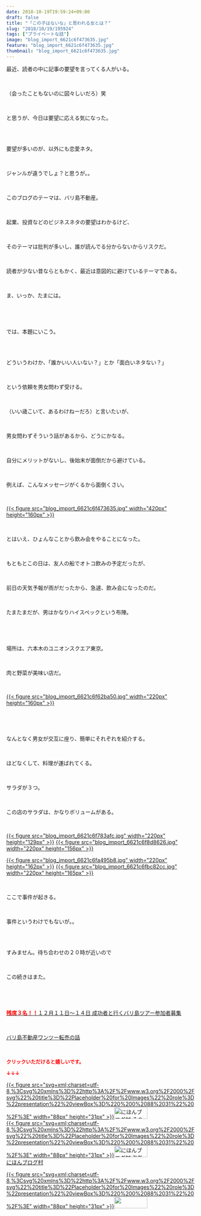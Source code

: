 ```yaml
---
date: 2018-10-19T19:59:24+09:00
draft: false
title: "「この子はないな」と思われる女とは？"
slug: "2018/10/19/195924"
tags: ["プライベートな話"]
image: "blog_import_6621c6f473635.jpg"
feature: "blog_import_6621c6f473635.jpg"
thumbnail: "blog_import_6621c6f473635.jpg"
---
```

<p>最近、読者の中に記事の要望を言ってくる人がいる。</p><p> </p><p>（会ったこともないのに図々しいだろ）笑</p><p> </p><p>と思うが、今日は要望に応える気になった。</p><p> </p><p><br/>要望が多いのが、以外にも恋愛ネタ。</p><p> </p><p>ジャンルが違うでしょ？と思うが。。</p><p> </p><p>このブログのテーマは、バリ島不動産。</p><p> </p><p>起業、投資などのビジネスネタの要望はわかるけど、</p><p> </p><p>そのテーマは批判が多いし、誰が読んでる分からないからリスクだ。</p><p> </p><p>読者が少ない昔ならともかく、最近は意図的に避けているテーマである。</p><p> </p><p>ま、いっか、たまには。</p><p> </p><p> </p><p>では、本題にいこう。</p><p> </p><p><br/>どういうわけか、「誰かいい人いない？」とか「面白いネタない？」</p><p> </p><p>という依頼を男女問わず受ける。</p><p> </p><p>（いい歳こいて、あるわけねーだろ）と言いたいが、</p><p> </p><p>男女問わずそういう話があるから、どうにかなる。</p><p> </p><p>自分にメリットがないし、後始末が面倒だから避けている。</p><p> </p><p>例えば、こんなメッセージがくるから面倒くさい。</p><p> </p><p><a href="blog_import_6621c6f473635.jpg">{{< figure src="blog_import_6621c6f473635.jpg" width="420px" height="160px" >}}</a></p><p> </p><p>とはいえ、ひょんなことから飲み会をやることになった。</p><p> </p><p>もともとこの日は、友人の船でオトコ飲みの予定だったが、</p><p> </p><p>前日の天気予報が雨がだったから、急遽、飲み会になったのだ。</p><p> </p><p>たまたまだが、男はかなりハイスペックという布陣。</p><p> </p><p> </p><p>場所は、六本木のユニオンスクエア東京。</p><p> </p><p>肉と野菜が美味い店だ。</p><p> </p><p><a href="blog_import_6621c6f62ba50.jpg">{{< figure src="blog_import_6621c6f62ba50.jpg" width="220px" height="160px" >}}</a></p><p> </p><p> </p><p>なんとなく男女が交互に座り、簡単にそれぞれを紹介する。</p><p> </p><p>ほどなくして、料理が運ばれてくる。</p><p> </p><p>サラダが３つ。</p><p> </p><p>この店のサラダは、かなりボリュームがある。</p><p> </p><p><a href="blog_import_6621c6f783afc.jpg">{{< figure src="blog_import_6621c6f783afc.jpg" width="220px" height="129px" >}}</a> <a href="blog_import_6621c6f8d8626.jpg">{{< figure src="blog_import_6621c6f8d8626.jpg" width="220px" height="156px" >}}</a></p><p><a href="blog_import_6621c6fa495b8.jpg">{{< figure src="blog_import_6621c6fa495b8.jpg" width="220px" height="162px" >}}</a> <a href="blog_import_6621c6fbc82cc.jpg">{{< figure src="blog_import_6621c6fbc82cc.jpg" width="220px" height="165px" >}}</a></p><p> </p><p>ここで事件が起きる。</p><p> </p><p>事件というわけでもないが。。</p><p> </p><p><br/>すみません。待ち合わせの２０時が近いので</p><p> </p><p>この続きはまた。</p><p> </p><p> </p><p><a href="https://ameblo.jp/baliclub/entry-12410059910.html" target="_blank"><span style="font-weight: bold;"><span style="color: rgb(255, 0, 0);">残席３名！！</span></span>１２月１１日～１４日 成功者と行くバリ島ツアー参加者募集</a></p><p> </p><p><a href="https://ameblo.jp/baliclub/entry-12408727031.html" target="_blank">バリ島不動産ワンツー転売の話</a></p><p> </p><p><font color="#ff0000" size="2"><strong>クリックいただけると嬉しいです。</strong></font></p><p><font color="#ff0000" size="2"><strong>↓↓↓</strong></font></p><p><a href="ranking.html?p_cid=01260127" id="&amp;blogmura_banner" target="_blank">{{< figure src="svg+xml;charset=utf-8,%3Csvg%20xmlns%3D%22http%3A%2F%2Fwww.w3.org%2F2000%2Fsvg%22%20title%3D%22Placeholder%20for%20Images%22%20role%3D%22presentation%22%20viewBox%3D%220%200%2088%2031%22%20%2F%3E" width="88px" height="31px" >}}<noscript><img alt="にほんブログ村 その他生活ブログ 不動産投資へ" border="0" height="31" src="https://img-proxy.blog-video.jp/images?url=http%3A%2F%2Flife.blogmura.com%2Fhudousantoushi%2Fimg%2Fhudousantoushi88_31.gif" width="88"></noscript></a><br/><a href="ranking.html?p_cid=01260127" target="_blank">{{< figure src="svg+xml;charset=utf-8,%3Csvg%20xmlns%3D%22http%3A%2F%2Fwww.w3.org%2F2000%2Fsvg%22%20title%3D%22Placeholder%20for%20Images%22%20role%3D%22presentation%22%20viewBox%3D%220%200%2088%2031%22%20%2F%3E" width="88px" height="31px" >}}<noscript><img alt="にほんブログ村 海外生活ブログ バリ島情報へ" border="0" height="31" src="https://img-proxy.blog-video.jp/images?url=http%3A%2F%2Foverseas.blogmura.com%2Fbali%2Fimg%2Fbali88_31.gif" width="88"></noscript></a><br/><a href="ranking.html?p_cid=01260127" target="_blank">にほんブログ村</a></p><p><a href="link.php?1804582" title="人気ブログランキングへ">{{< figure src="svg+xml;charset=utf-8,%3Csvg%20xmlns%3D%22http%3A%2F%2Fwww.w3.org%2F2000%2Fsvg%22%20title%3D%22Placeholder%20for%20Images%22%20role%3D%22presentation%22%20viewBox%3D%220%200%2088%2031%22%20%2F%3E" width="88px" height="31px" >}}<noscript><img border="0" height="31" src="https://blog.with2.net/img/banner/banner_22.gif" width="88"></noscript></a></p><p> </p>

